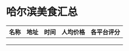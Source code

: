 # 哈尔滨美食汇总

| 名称 | 地址 | 时间 | 人均价格 | 各平台评分 |
| ---- | ---- | ---- | -------- | ---------- |
|      |      |      |          |            |
|      |      |      |          |            |
|      |      |      |          |            |

